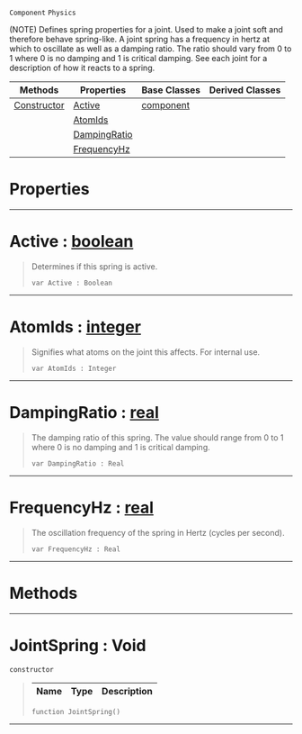  `Component` `Physics`



(NOTE) Defines spring properties for a joint. Used to make a joint soft and therefore behave spring-like. A joint spring has a frequency in hertz at which to oscillate as well as a damping ratio. The ratio should vary from 0 to 1 where 0 is no damping and 1 is critical damping. See each joint for a description of how it reacts to a spring.

|Methods|Properties|Base Classes|Derived Classes|
|---|---|---|---|
|[ Constructor](https://github.com/ArendDanielek/ZeroDocsTest/blob/master/code_reference/class_reference/jointspring.markdown#jointspring-void)|[ Active](https://github.com/ArendDanielek/ZeroDocsTest/blob/master/code_reference/class_reference/jointspring.markdown#active-zero-engine-docum)|[component](https://github.com/ArendDanielek/ZeroDocsTest/blob/master/code_reference/class_reference/component.markdown)| |
| |[ AtomIds](https://github.com/ArendDanielek/ZeroDocsTest/blob/master/code_reference/class_reference/jointspring.markdown#atomids-zero-engine-docu)| | |
| |[ DampingRatio](https://github.com/ArendDanielek/ZeroDocsTest/blob/master/code_reference/class_reference/jointspring.markdown#dampingratio-zero-engine)| | |
| |[ FrequencyHz](https://github.com/ArendDanielek/ZeroDocsTest/blob/master/code_reference/class_reference/jointspring.markdown#frequencyhz-zero-engine)| | |


 #  Properties


---  
 #  Active : [boolean](https://github.com/ArendDanielek/ZeroDocsTest/blob/master/code_reference/zilch_base_types/boolean.markdown)

> Determines if this spring is active.
> ``` lang=cpp, name=Zilch
> var Active : Boolean


---  
 #  AtomIds : [integer](https://github.com/ArendDanielek/ZeroDocsTest/blob/master/code_reference/zilch_base_types/integer.markdown)

> Signifies what atoms on the joint this affects. For internal use.
> ``` lang=cpp, name=Zilch
> var AtomIds : Integer


---  
 #  DampingRatio : [real](https://github.com/ArendDanielek/ZeroDocsTest/blob/master/code_reference/zilch_base_types/real.markdown)

> The damping ratio of this spring. The value should range from 0 to 1 where 0 is no damping and 1 is critical damping.
> ``` lang=cpp, name=Zilch
> var DampingRatio : Real


---  
 #  FrequencyHz : [real](https://github.com/ArendDanielek/ZeroDocsTest/blob/master/code_reference/zilch_base_types/real.markdown)

> The oscillation frequency of the spring in Hertz (cycles per second).
> ``` lang=cpp, name=Zilch
> var FrequencyHz : Real


---  
 #  Methods


---  
 #  JointSpring : Void

 `constructor`

> 
> |Name|Type|Description|
> |---|---|---|
> ``` lang=cpp, name=Zilch
> function JointSpring()
> ``` 


---  
 
  
  
  
  
  
  
  

 